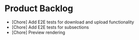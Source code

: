 # Product Backlog
* [Chore] Add E2E tests for download and upload functionality
* [Chore] Add E2E tests for subsections
* [Chore] Preview rendering